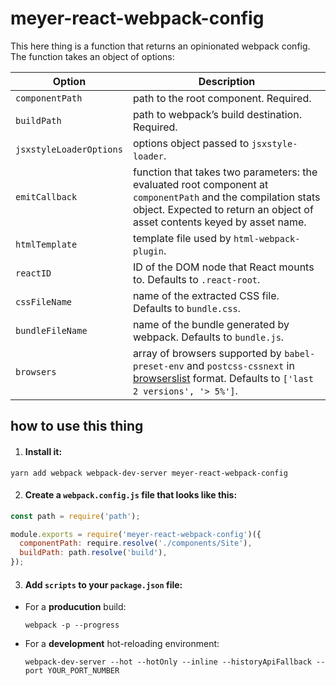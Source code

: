 # meyer-react-webpack-config
This here thing is a function that returns an opinionated webpack config.
The function takes an object of options:

| Option | Description |
|---|---|
| `componentPath` | path to the root component. Required. |
| `buildPath` | path to webpack’s build destination. Required. |
| `jsxstyleLoaderOptions` | options object passed to `jsxstyle-loader`. |
| `emitCallback` | function that takes two parameters: the evaluated root component at `componentPath` and the compilation stats object. Expected to return an object of asset contents keyed by asset name. |
| `htmlTemplate` | template file used by `html-webpack-plugin`. |
| `reactID` | ID of the DOM node that React mounts to. Defaults to `.react-root`. |
| `cssFileName` | name of the extracted CSS file. Defaults to `bundle.css`. |
| `bundleFileName` | name of the bundle generated by webpack. Defaults to `bundle.js`. |
| `browsers` | array of browsers supported by `babel-preset-env` and `postcss-cssnext` in [browserslist][] format. Defaults to `['last 2 versions', '> 5%']`. |

## how to use this thing

1. #### Install it:

```yarn add webpack webpack-dev-server meyer-react-webpack-config```

2. #### Create a `webpack.config.js` file that looks like this:

```js
const path = require('path');

module.exports = require('meyer-react-webpack-config')({
  componentPath: require.resolve('./components/Site'),
  buildPath: path.resolve('build'),
});

```

3. #### Add `scripts` to your `package.json` file:

- For a **producution** build:

    ```webpack -p --progress```

- For a **development** hot-reloading environment:

    ```webpack-dev-server --hot --hotOnly --inline --historyApiFallback --port YOUR_PORT_NUMBER```

[browserslist]: https://github.com/ai/browserslist
